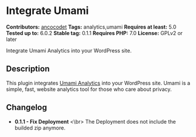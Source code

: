 # Integrate Umami #
**Contributors:** [ancocodet](https://github.com/Ancocodet)
**Tags:** analytics,umami
**Requires at least:** 5.0
**Tested up to:** 6.0.2
**Stable tag:** 0.1.1
**Requires PHP:** 7.0
**License:** GPLv2 or later

Integrate Umami Analytics into your WordPress site.

## Description ##

This plugin integrates [Umami Analytics](https://umami.is/) into your WordPress site. 
Umami is a simple, fast, website analytics tool for those who care about privacy.

## Changelog ##

- **0.1.1 - Fix Deployment** <\br> The Deployment does not include the builded zip anymore.
